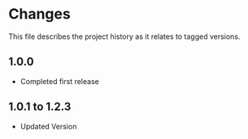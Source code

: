 # Changes
This file describes the project history as it relates to tagged versions.

## 1.0.0
- Completed first release

## 1.0.1 to 1.2.3
- Updated Version
